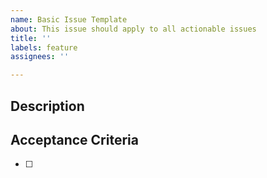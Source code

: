 ```yaml
---
name: Basic Issue Template
about: This issue should apply to all actionable issues
title: ''
labels: feature
assignees: ''

---
```


## Description

## Acceptance Criteria
- [ ]
